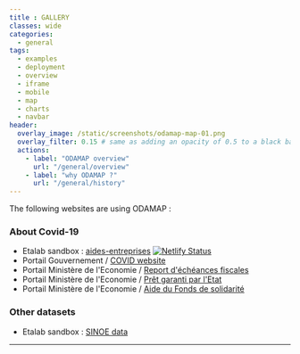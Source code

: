 ```yaml
---
title : GALLERY
classes: wide
categories:
  - general
tags:
  - examples
  - deployment
  - overview
  - iframe
  - mobile
  - map
  - charts
  - navbar
header:
  overlay_image: /static/screenshots/odamap-map-01.png
  overlay_filter: 0.15 # same as adding an opacity of 0.5 to a black background
  actions:
    - label: "ODAMAP overview"
      url: "/general/overview"
    - label: "why ODAMAP ?"
      url: "/general/history"
---
```


The following websites are using ODAMAP :

### About Covid-19 

- Etalab sandbox : [aides-entreprises][etalab_aides] [![Netlify Status](https://api.netlify.com/api/v1/badges/f09c4d46-99a4-4fdf-8c4a-34b38f4d6a26/deploy-status)](https://app.netlify.com/sites/aides-entreprises-covid19/deploys)
- Portail Gouvernement / [COVID website][gouv]
- Portail Ministère de l'Economie / [Report d'échéances fiscales][eco_fds]
- Portail Ministère de l'Economie / [Prêt garanti par l'Etat][eco_pge]
- Portail Ministère de l'Economie / [Aide du Fonds de solidarité][eco_rep]


[etalab_aides]: https://aides-entreprises.data.gouv.fr/
[gouv]: https://www.gouvernement.fr/info-coronavirus/carte-et-donnees
[eco_fds]: https://www.economie.gouv.fr/covid19-soutien-entreprises/aides-versees-fonds-solidarite
[eco_pge]: https://www.economie.gouv.fr/covid19-soutien-entreprises/aides-versees-pge#
[eco_rep]: https://www.economie.gouv.fr/covid19-soutien-entreprises/aides-report-echeances#


### Other datasets

- Etalab sandbox : [SINOE data][sinoe]

[sinoe]: https://dashboard-dechets.netlify.app/


---------

<br>
<br>
